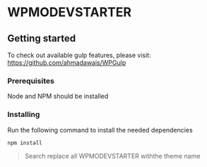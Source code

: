 # WPMODEVSTARTER

## Getting started

To check out available gulp features, please visit: https://github.com/ahmadawais/WPGulp

### Prerequisites

Node and NPM should be installed

### Installing

Run the following command to install the needed dependencies

```
npm install
```

> Search replace all WPMODEVSTARTER withthe theme name
